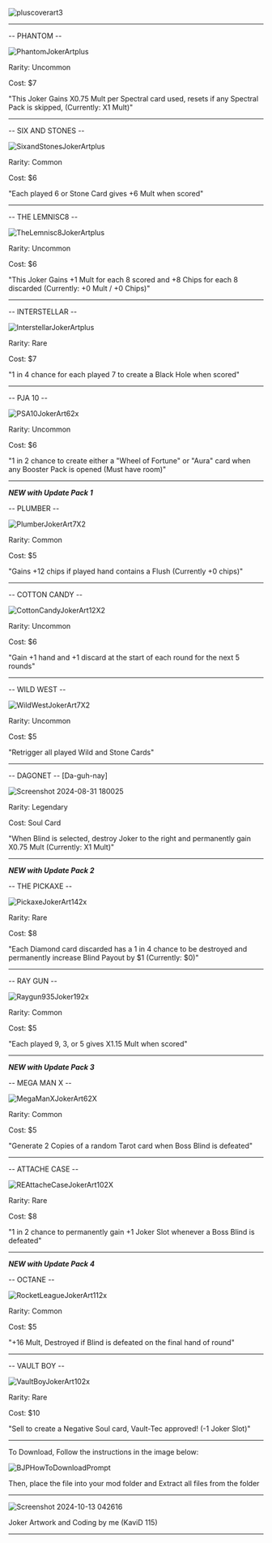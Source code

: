 ![pluscoverart3](https://github.com/user-attachments/assets/4031b049-2573-4b3a-8c95-9862d122c974)

-----

-- PHANTOM --

![PhantomJokerArtplus](https://github.com/user-attachments/assets/a2e1ab8a-fbbd-4159-98a9-65e037c1797a)                                                    

Rarity: Uncommon

Cost: $7

"This Joker Gains X0.75 Mult per Spectral card used, resets if any Spectral Pack is skipped, (Currently: X1 Mult)"

------

-- SIX AND STONES --

![SixandStonesJokerArtplus](https://github.com/user-attachments/assets/89d69034-e9dd-432c-9f5f-b09da2a9e0be)

Rarity: Common

Cost: $6

"Each played 6 or Stone Card gives +6 Mult when scored"

-----

-- THE LEMNISC8 --

![TheLemnisc8JokerArtplus](https://github.com/user-attachments/assets/9bab7b90-4d8e-4a9f-b33e-1afc9137f5b7)

Rarity: Uncommon 

Cost: $6

"This Joker Gains +1 Mult for each 8 scored and +8 Chips for each 8 discarded (Currently: +0 Mult / +0 Chips)"

-----

-- INTERSTELLAR --

![InterstellarJokerArtplus](https://github.com/user-attachments/assets/4ff16e35-1bee-4ec8-86e0-eb1c47833196)

Rarity: Rare 

Cost: $7

"1 in 4 chance for each played 7 to create a Black Hole when scored"

-----

-- PJA 10 --

![PSA10JokerArt62x](https://github.com/user-attachments/assets/b12388c0-2a52-4fb5-9a6b-ad74e3f6d8c8)

Rarity: Uncommon 

Cost: $6

"1 in 2 chance to create either a "Wheel of Fortune" or "Aura" card when any Booster Pack is opened (Must have room)"

-----

*****NEW with Update Pack 1*****

-- PLUMBER --

![PlumberJokerArt7X2](https://github.com/user-attachments/assets/33c39395-6592-4716-9101-101c5a6b06aa)

Rarity: Common

Cost: $5

"Gains +12 chips if played hand contains a Flush (Currently +0 chips)"

-----

-- COTTON CANDY --

![CottonCandyJokerArt12X2](https://github.com/user-attachments/assets/f7a5e290-2e34-4ada-b366-dbbff1596571)

Rarity: Uncommon

Cost: $6

"Gain +1 hand and +1 discard at the start of each round for the next 5 rounds"

-----

-- WILD WEST --

![WildWestJokerArt7X2](https://github.com/user-attachments/assets/5ecd7709-db26-4b93-969d-ce557d3bb5e6)

Rarity: Uncommon

Cost: $5

"Retrigger all played Wild and Stone Cards"

-----

-- DAGONET --  [Da-guh-nay]

![Screenshot 2024-08-31 180025](https://github.com/user-attachments/assets/5eb4a1d2-6a75-48b8-8bbc-6f6bfab8266b)

Rarity: Legendary

Cost: Soul Card

"When Blind is selected, destroy Joker to the right and permanently gain X0.75 Mult (Currently: X1 Mult)"

-----

*****NEW with Update Pack 2*****

-- THE PICKAXE --

![PickaxeJokerArt142x](https://github.com/user-attachments/assets/4f49b056-bddd-4f3d-892b-d3d913dac240)

Rarity: Rare

Cost: $8

"Each Diamond card discarded has a 1 in 4 chance to be destroyed and permanently increase Blind Payout by $1 (Currently: $0)"

-----

-- RAY GUN --

![Raygun935Joker192x](https://github.com/user-attachments/assets/945edc00-c1e6-4893-a9a4-d10308180807)


Rarity: Common

Cost: $5

"Each played 9, 3, or 5 gives X1.15 Mult when scored"

-----

*****NEW with Update Pack 3*****

-- MEGA MAN X --

![MegaManXJokerArt62X](https://github.com/user-attachments/assets/b20d55f4-6ba7-4ba2-97de-09ca3fdb35dc)

Rarity: Common

Cost: $5

"Generate 2 Copies of a random Tarot card when Boss Blind is defeated"

-----

-- ATTACHE CASE --

![REAttacheCaseJokerArt102X](https://github.com/user-attachments/assets/8c0ac146-7e3b-4a0a-9c1f-464040be74c6)

Rarity: Rare

Cost: $8

"1 in 2 chance to permanently gain +1 Joker Slot whenever a Boss Blind is defeated"

-----

*****NEW with Update Pack 4*****

-- OCTANE --

![RocketLeagueJokerArt112x](https://github.com/user-attachments/assets/3dcd2214-ae09-4c16-a04d-1c2ec87031ad)

Rarity: Common

Cost: $5

"+16 Mult, Destroyed if Blind is defeated on the final hand of round"

-----

-- VAULT BOY --

![VaultBoyJokerArt102x](https://github.com/user-attachments/assets/b9f34b29-a3cc-4f53-a483-509a2e6e1d45)

Rarity: Rare

Cost: $10

"Sell to create a Negative Soul card, Vault-Tec approved! (-1 Joker Slot)"

-----

To Download, Follow the instructions in the image below:

![BJPHowToDownloadPrompt](https://github.com/user-attachments/assets/d90cceb5-b12a-4a1d-b012-bbd2f60794e9)

Then, place the file into your mod folder and Extract all files from the folder

-----

![Screenshot 2024-10-13 042616](https://github.com/user-attachments/assets/1882ddf5-48bb-4fa4-9383-fd6cf7310b93)


Joker Artwork and Coding by me (KaviD 115)

-----
